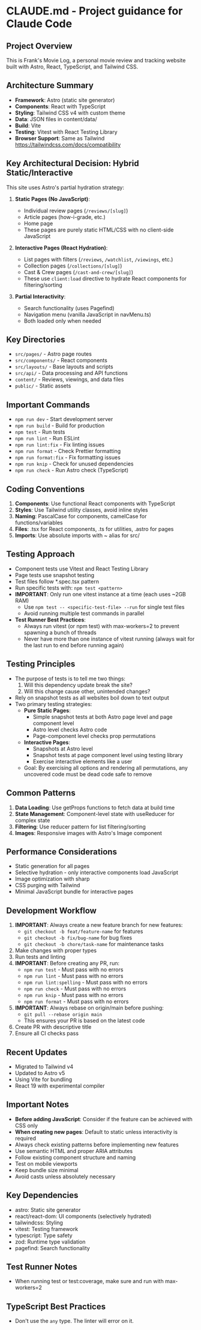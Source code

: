 # CLAUDE.md - Project guidance for Claude Code

## Project Overview

This is Frank's Movie Log, a personal movie review and tracking website built with Astro, React, TypeScript, and Tailwind CSS.

## Architecture Summary

- **Framework**: Astro (static site generator)
- **Components**: React with TypeScript
- **Styling**: Tailwind CSS v4 with custom theme
- **Data**: JSON files in content/data/
- **Build**: Vite
- **Testing**: Vitest with React Testing Library
- **Browser Support**: Same as Tailwind https://tailwindcss.com/docs/compatibility

## Key Architectural Decision: Hybrid Static/Interactive

This site uses Astro's partial hydration strategy:

1. **Static Pages (No JavaScript)**:
   - Individual review pages (`/reviews/[slug]`)
   - Article pages (how-i-grade, etc.)
   - Home page
   - These pages are purely static HTML/CSS with no client-side JavaScript

2. **Interactive Pages (React Hydration)**:
   - List pages with filters (`/reviews`, `/watchlist`, `/viewings`, etc.)
   - Collection pages (`/collections/[slug]`)
   - Cast & Crew pages (`/cast-and-crew/[slug]`)
   - These use `client:load` directive to hydrate React components for filtering/sorting

3. **Partial Interactivity**:
   - Search functionality (uses Pagefind)
   - Navigation menu (vanilla JavaScript in navMenu.ts)
   - Both loaded only when needed

## Key Directories

- `src/pages/` - Astro page routes
- `src/components/` - React components
- `src/layouts/` - Base layouts and scripts
- `src/api/` - Data processing and API functions
- `content/` - Reviews, viewings, and data files
- `public/` - Static assets

## Important Commands

- `npm run dev` - Start development server
- `npm run build` - Build for production
- `npm test` - Run tests
- `npm run lint` - Run ESLint
- `npm run lint:fix` - Fix linting issues
- `npm run format` - Check Prettier formatting
- `npm run format:fix` - Fix formatting issues
- `npm run knip` - Check for unused dependencies
- `npm run check` - Run Astro check (TypeScript)

## Coding Conventions

1. **Components**: Use functional React components with TypeScript
2. **Styles**: Use Tailwind utility classes, avoid inline styles
3. **Naming**: PascalCase for components, camelCase for functions/variables
4. **Files**: .tsx for React components, .ts for utilities, .astro for pages
5. **Imports**: Use absolute imports with ~ alias for src/

## Testing Approach

- Component tests use Vitest and React Testing Library
- Page tests use snapshot testing
- Test files follow \*.spec.tsx pattern
- Run specific tests with: `npm test <pattern>`
- **IMPORTANT**: Only run one vitest instance at a time (each uses ~2GB RAM)
  - Use `npm test -- <specific-test-file> --run` for single test files
  - Avoid running multiple test commands in parallel
- **Test Runner Best Practices**:
  - Always run vitest (or npm test) with max-workers=2 to prevent spawning a bunch of threads
  - Never have more than one instance of vitest running (always wait for the last run to end before running again)

## Testing Principles

- The purpose of tests is to tell me two things:
  1. Will this dependency update break the site?
  2. Will this change cause other, unintended changes?
- Rely on snapshot tests as all websites boil down to text output
- Two primary testing strategies:
  - **Pure Static Pages**:
    - Simple snapshot tests at both Astro page level and page component level
    - Astro level checks Astro code
    - Page-component level checks prop permutations
  - **Interactive Pages**:
    - Snapshots at Astro level
    - Snapshot tests at page component level using testing library
    - Exercise interactive elements like a user
  - Goal: By exercising all options and rendering all permutations, any uncovered code must be dead code safe to remove

## Common Patterns

1. **Data Loading**: Use getProps functions to fetch data at build time
2. **State Management**: Component-level state with useReducer for complex state
3. **Filtering**: Use reducer pattern for list filtering/sorting
4. **Images**: Responsive images with Astro's Image component

## Performance Considerations

- Static generation for all pages
- Selective hydration - only interactive components load JavaScript
- Image optimization with sharp
- CSS purging with Tailwind
- Minimal JavaScript bundle for interactive pages

## Development Workflow

1. **IMPORTANT**: Always create a new feature branch for new features:
   - `git checkout -b feat/feature-name` for features
   - `git checkout -b fix/bug-name` for bug fixes
   - `git checkout -b chore/task-name` for maintenance tasks
2. Make changes with proper types
3. Run tests and linting
4. **IMPORTANT**: Before creating any PR, run:
   - `npm run test` - Must pass with no errors
   - `npm run lint` - Must pass with no errors
   - `npm run lint:spelling` - Must pass with no errors
   - `npm run check` - Must pass with no errors
   - `npm run knip` - Must pass with no errors
   - `npm run format` - Must pass with no errors
5. **IMPORTANT**: Always rebase on origin/main before pushing:
   - `git pull --rebase origin main`
   - This ensures your PR is based on the latest code
6. Create PR with descriptive title
7. Ensure all CI checks pass

## Recent Updates

- Migrated to Tailwind v4
- Updated to Astro v5
- Using Vite for bundling
- React 19 with experimental compiler

## Important Notes

- **Before adding JavaScript**: Consider if the feature can be achieved with CSS only
- **When creating new pages**: Default to static unless interactivity is required
- Always check existing patterns before implementing new features
- Use semantic HTML and proper ARIA attributes
- Follow existing component structure and naming
- Test on mobile viewports
- Keep bundle size minimal
- Avoid casts unless absolutely necessary

## Key Dependencies

- astro: Static site generator
- react/react-dom: UI components (selectively hydrated)
- tailwindcss: Styling
- vitest: Testing framework
- typescript: Type safety
- zod: Runtime type validation
- pagefind: Search functionality

## Test Runner Notes

- When running test or test:coverage, make sure and run with max-workers=2

## TypeScript Best Practices

- Don't use the `any` type. The linter will error on it.
